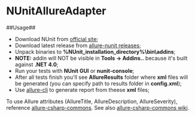 NUnitAllureAdapter
==================

##Usage##

 - Download NUnit from [official site](http://www.nunit.org/);
 - Download latest release from [allure-nunit releases](https://github.com/allure-framework/allure-nunit/releases);
 - Unpack binaries to **%NUnit_installation_directory%\bin\addins**;
 - **NOTE:** addin will NOT be visible in **Tools -> Addins..** because it's built against **.NET 4.0**;
 - Run your tests with **NUnit GUI** or **nunit-console**;
 - After all tests finish you'll see **AllureResults** folder where **xml** files will be generated (you can specify path to results folder in **config.xml**);
 - Use [allure-cli](https://github.com/allure-framework/allure-core/tree/master/allure-cli) to generate report from theese **xml** files;

To use Allure attributes (AllureTitle, AllureDescription, AllureSeverity), reference [allure-csharp-commons](https://github.com/allure-framework/allure-csharp-commons). See also [allure-csharp-commons wiki](https://github.com/allure-framework/allure-csharp-commons/wiki/AttributeManager).
